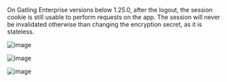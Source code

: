 On Gatling Enterprise versions below 1.25.0, after the logout, the session cookie is still usable to perform requests on the app. The session will never be invalidated otherwise than changing the encryption secret, as it is stateless.

![image](https://github.com/user-attachments/assets/62edd8dd-9645-464c-9499-38df1223c527)

![image](https://github.com/user-attachments/assets/724c1f5c-4615-4839-a1ef-baca0bedd1bd)

![image](https://github.com/user-attachments/assets/a82760d5-adb1-4956-8adb-9dc23916be02)
